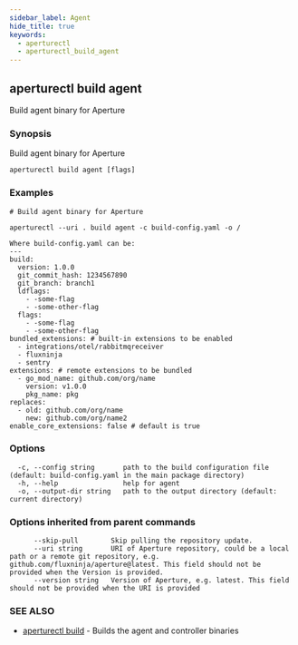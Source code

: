 ```yaml
---
sidebar_label: Agent
hide_title: true
keywords:
  - aperturectl
  - aperturectl_build_agent
---
```


<!-- markdownlint-disable -->

## aperturectl build agent

Build agent binary for Aperture

### Synopsis

Build agent binary for Aperture

```
aperturectl build agent [flags]
```

### Examples

```
# Build agent binary for Aperture

aperturectl --uri . build agent -c build-config.yaml -o /

Where build-config.yaml can be:
---
build:
  version: 1.0.0
  git_commit_hash: 1234567890
  git_branch: branch1
  ldflags:
    - -some-flag
    - -some-other-flag
  flags:
    - -some-flag
    - -some-other-flag
bundled_extensions: # built-in extensions to be enabled
  - integrations/otel/rabbitmqreceiver
  - fluxninja
  - sentry
extensions: # remote extensions to be bundled
  - go_mod_name: github.com/org/name
    version: v1.0.0
    pkg_name: pkg
replaces:
  - old: github.com/org/name
    new: github.com/org/name2
enable_core_extensions: false # default is true
```

### Options

```
  -c, --config string       path to the build configuration file (default: build-config.yaml in the main package directory)
  -h, --help                help for agent
  -o, --output-dir string   path to the output directory (default: current directory)
```

### Options inherited from parent commands

```
      --skip-pull        Skip pulling the repository update.
      --uri string       URI of Aperture repository, could be a local path or a remote git repository, e.g. github.com/fluxninja/aperture@latest. This field should not be provided when the Version is provided.
      --version string   Version of Aperture, e.g. latest. This field should not be provided when the URI is provided
```

### SEE ALSO

- [aperturectl build](/reference/aperture-cli/aperturectl/build/build.md) - Builds the agent and controller binaries
